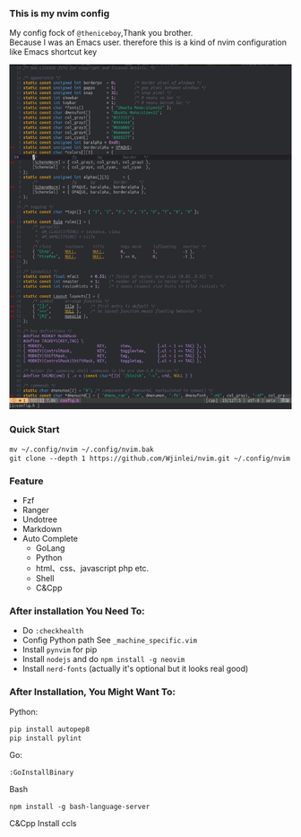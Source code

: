 ### This is my nvim config
My config fock of `@theniceboy`,Thank you brother.<br/>
Because I was an Emacs user. therefore this is a kind of nvim configuration like Emacs shortcut key

![preview](./preview.jpg)

### Quick Start
```
mv ~/.config/nvim ~/.config/nvim.bak
git clone --depth 1 https://github.com/Wjinlei/nvim.git ~/.config/nvim
```

### Feature
- Fzf
- Ranger
- Undotree
- Markdown
- Auto Complete
    - GoLang
    - Python
    - html、css、javascript php etc.
    - Shell
    - C&Cpp
### After installation You Need To:
- Do `:checkhealth`
- Config Python path See `_machine_specific.vim`
- Install `pynvim` for pip
- Install `nodejs` and do  `npm install -g neovim`
- Install `nerd-fonts` (actually it's optional but it looks real good)

### After Installation, You Might Want To:
Python:
```
pip install autopep8
pip install pylint
```
Go:
```
:GoInstallBinary
```
Bash
```
npm install -g bash-language-server
```
C&Cpp Install ccls
